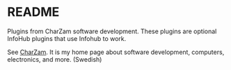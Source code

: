# README

Plugins from CharZam software development.
These plugins are optional InfoHub plugins that use Infohub to work.

See [CharZam](https://charzam.com/). It is my home page about software development, computers, electronics, and more. (Swedish)
